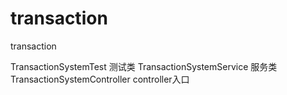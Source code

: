 # transaction
transaction

TransactionSystemTest  测试类
TransactionSystemService  服务类
TransactionSystemController  controller入口